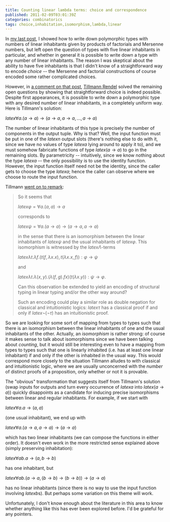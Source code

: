 ```yaml
---
title: Counting linear lambda terms: choice and correspondence
published: 2011-02-09T03:01:39Z
categories: combinatorics
tags: choice,inhabitation,isomorphism,lambda,linear
---
```


In <a href="http://byorgey.wordpress.com/2011/02/04/counting-linear-lambda-terms-mersenne-numbers/">my last post</a>, I showed how to write down polymorphic types with numbers of linear inhabitants given by products of factorials and Mersenne numbers, but left open the question of types with five linear inhabitants in particular, and whether in general it is possible to write down a type with any number of linear inhabitants.  The reason I was skeptical about the ability to have five inhabitants is that I didn't know of a straightforward way to encode <i>choice</i> -- the Mersenne and factorial constructions of course encoded some rather complicated choices.

However, in <a href="http://byorgey.wordpress.com/2011/02/04/counting-linear-lambda-terms-mersenne-numbers/#comment-8258">a comment on that post</a>, <a href="http://www.mathematik.uni-marburg.de/~rendel/">Tillmann Rendel</a> solved the remaining open questions by showing that straightforward choice is indeed possible.  Despite first appearances, it is possible to write down a polymorphic type with any desired number of linear inhabitants, in a completely uniform way.  Here is Tillmann's solution:

$latex \forall a. (a \to a) \to (a \to a, a \to a, \dots, a \to a)$

The number of linear inhabitants of this type is precisely the number of components in the output tuple.  Why is that?  Well, the input function must be put in one of the $latex n$ output slots (there's nothing else to do with it, since we have no values of type $latex a$ lying around to apply it to), and we must somehow fabricate functions of type $latex (a \to a)$ to go in the remaining slots.  By parametricity -- intuitively, since we know nothing about the type $latex a$ -- the only possibility is to use the identity function. However, the input function itself need not be the identity, since the caller gets to choose the type $latex a$; hence the caller can observe where we choose to route the input function.

Tillmann <a href="http://byorgey.wordpress.com/2011/02/04/counting-linear-lambda-terms-mersenne-numbers/#comment-8261">went on to remark</a>:

<blockquote>
So it seems that

$latex \varphi = \forall a. (a,a) \to a$

corresponds to

$latex \psi = \forall a. (a \to a) \to (a \to a, a \to a)$

in the sense that there is an isomorphism between the linear inhabitants of $latex \psi$ and the usual inhabitants of $latex \varphi$. This isomorphism is witnessed by the $latex \Lambda$-terms

$latex \lambda t. \lambda f. (t (f, \lambda x. x), t (\lambda x. x, f)) : \varphi \to \psi$

and

$latex \lambda t. \lambda (x,y). (\lambda(f,g). f x) (t (\lambda x. y)) : \psi \to \varphi.$

Can this observation be extended to yield an encoding of structural typing in linear typing and/or the other way around?

Such an encoding could play a similar role as double negation for classical and intuitionistic logics: $latex \tau$ has a classical proof if and only if $latex \neg (\neg \tau)$ has an intuitionistic proof.
</blockquote>

So we are looking for some sort of mapping from types to types such that there is an isomorphism between the linear inhabitants of one and the usual inhabitants of the other.  Actually, an <i>isomorphism</i> is rather strong: of course it makes sense to talk about isomorphisms since we have been talking about <i>counting</i>, but it would still be interesting even to have a mapping from types to types such that one is linearly inhabited (i.e. has at least one linear inhabitant) if and only if the other is inhabited in the usual way.  This would correspond more closely to the situation Tillmann alludes to with classical and intuitionistic logic, where we are usually unconcerned with the <i>number</i> of distinct proofs of a proposition, only whether or not it is provable.

The "obvious" transformation that suggests itself from Tillmann's solution (swap inputs for outputs and turn every occurrence of $latex a$ into $latex (a \to a)$) quickly disappoints as a candidate for inducing precise isomorphisms between linear and regular inhabitants.  For example, if we start with

$latex \forall a. a \to (a,a)$

(one usual inhabitant), we end up with

$latex \forall a. (a \to a, a \to a) \to (a \to a)$

which has two linear inhabitants (we can compose the functions in either order).  It doesn't even work in the more restricted sense explained above (simply preserving inhabitation):

$latex \forall a b. a \to (a,b \to b)$

has one inhabitant, but

$latex \forall a b. (a \to a, (b \to b) \to (b \to b)) \to (a \to a)$

has no linear inhabitants (since there is no way to use the input function involving $latex b$s).  But perhaps some variation on this theme will work.

Unfortunately, I don't know enough about the literature in this area to know whether anything like this has ever been explored before.  I'd be grateful for any pointers.

